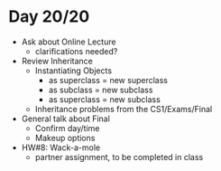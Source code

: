 # Day 20/20

+ Ask about Online Lecture
  - clarifications needed?
+ Review Inheritance
  - Instantiating Objects
    - as superclass = new superclass
    - as subclass = new subclass
    - as superclass = new subclass
  - Inheritance problems from the CS1/Exams/Final
+ General talk about Final
  - Confirm day/time
  - Makeup options
+ HW#8: Wack-a-mole
  - partner assignment, to be completed in class
